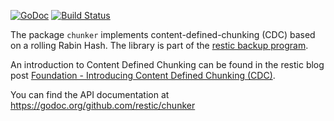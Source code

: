 [![GoDoc](https://godoc.org/github.com/restic/chunker?status.svg)](http://godoc.org/github.com/restic/chunker)
[![Build Status](https://travis-ci.com/restic/chunker.svg?branch=master)](https://travis-ci.com/restic/chunker)

The package `chunker` implements content-defined-chunking (CDC) based on a
rolling Rabin Hash. The library is part of the [restic backup
program](https://github.com/restic/restic).

An introduction to Content Defined Chunking can be found in the restic blog
post [Foundation - Introducing Content Defined Chunking (CDC)](https://restic.github.io/blog/2015-09-12/restic-foundation1-cdc).

You can find the API documentation at
https://godoc.org/github.com/restic/chunker
